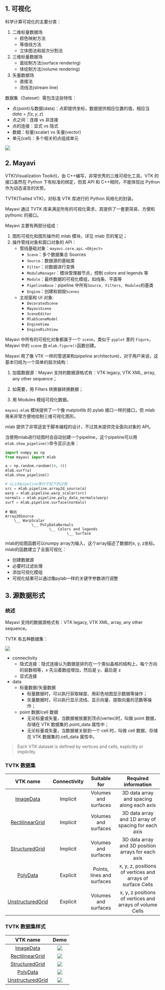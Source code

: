 ## 1. 可视化

科学计算可视化的主要分类：

1. 二维标量数据场
    - 颜色映射方法
    - 等值线方法
    - 立体图法和层次分割法
2. 三维标量数据场
    - 面绘制方法(surface rendering)
    - 体绘制方法(volume rendering)
3. 矢量数据场
    - 直接法
    - 流线法(stream line)

数据集（Dateset）需包含这些特性：

-   点(point)与数据(data)：点即提供坐标，数据提供相应位置的值，相应当$data=f(x,y,z)$
-   点之间：连接 vs 非连接
-   点的连接：显式 vs 隐式
-   数据：标量(scalar) vs 矢量(vector)
-   单元(cell)：多个相关的点组成单元

![](https://chua-n.gitee.io/blog-images/notebooks/Python/dataset_diagram.jpg)

## 2. Mayavi

VTK(Visualization Toolkit)，由 C++编写，非常优秀的三维可视化工具。VTK 的接口虽然在 Python 下有标准的绑定，但其 API 和 C++相同，不能体现出 Python 作为动态语言的优势。

TVTK(Traited VTK)，对标准 VTK 库进行的 Python 风格化的封装。

Mayavi 通过 TVTK 库来满足所有的可视化需求，其提供了一套更简易、方便和 pythonic 的接口。

Mayavi 主要有两部分组成：

1. 图形可视化和图形操作的 mlab 模块，详见 mlab 页的笔记；
2. 操作管线对象和窗口对象的 API：
    - 管线基础对象：`mayavi.core.api.<Object>`
        - `Scene`：多个数据集合 Sources
        - `Source`：数据源的基础类
        - `Filter`：对数据进行变换
        - `ModuleManager`：模块管理器节点，控制 colors and legends 等
        - `Module`：最终数据的可视化模组，如线条、平面等
        - `PipelineBase`：pipeline 中所有`Source, Filters, Modules`的基类
        - `Engine`：创建和销毁`Scenes`
    - 主视窗和 UI 对象:
        - `DecoratedScene`
        - `MayaviScene`
        - `SceneEditor`
        - `MlabSceneModel`
        - `EngineView`
        - `EngineRichView`

Mayavi 中所有的可视化对象都属于一个 `scene`，类似于 `pyplot` 里的 `Figure`，Mayavi 中的 `scene` 由 `mlab.figure()`函数创建。

Mayavi 用了像 VTK 一样的管道架构(pipeline architecture)，对于用户来说，这基本归结为一个简单的层次结构：

1. 加载数据源：Mayavi 支持的数据源格式有：VTK legacy, VTK XML, array, any other sequence；

2. 如需要，用 Filters 转换器转换数据；

3. 用 Modules 模组可视化数据。

`mayavi.mlab` 模块提供了一个像 matplotlib 的 pylab 接口一样的接口，但 mlab 用来非常方便地绘制三维可视化图形。

mlab 提供了非常适宜于脚本编程的设计，不过其未提供完全面向对象的 API。

当使用mlab进行绘图时会自动创建一个pipeline，这个pipeline可以用`mlab.show_pipeline()`命令显示出来：

```python
import numpy as np
from mayavi import mlab

a = np.random.random((4, 4))
mlab.surf(a)
mlab.show_pipeline()
```

```python
# 以上的pipeline等价于如下的过程
src = mlab.pipeline.array2d_source(a)
warp = mlab.pipeline.warp_scalar(src)
normals = mlab.pipeline.poly_data_normals(warp)
surf = mlab.pipeline.surface(normals)
```

```text
# 输出
Array2DSource
    \__ WarpScalar
            \__ PolyDataNormals
                    \__ Colors and legends
                            \__ Surface
```

mlab的绘图函数可以numpy array为输入，这个array描述了数据的x, y, z坐标。mlab的函数建立了全面可视化：

- 创建数据源
- 必要时过滤处理
- 添加可视化模组
- 可视化结果可以通过像pylab一样的关键字参数进行调整

## 3. 源数据形式

### 统述

Mayavi 支持的数据源格式有：VTK legacy, VTK XML, array, any other sequence。

TVTK 有五种数据集：

![](https://chua-n.gitee.io/blog-images/notebooks/Python/dataset_diagram.jpg)

-   connectivity
    -   隐式连接：隐式连接认为数据是排列在一个类似晶格的结构上，每个方向的层数相等，x 先沿着数组增加，然后是 y，最后是 z
    -   显式连接
-   data
    -   标量数据/矢量数据
        -   标量数据时，可以执行获取梯度、用彩色地图显示数据等操作；
        -   矢量数据时，可以执行显示流线、显示向量、提取向量的范数等操作；
    -   point 数据/cell 数据
        -   无论标量或矢量，当数据被放置到顶点(vertex)时，叫做 point 数据，存储在 VTK 数据集的.point_data 属性中；
        -   无论标量或矢量，当数据被关联到一个 cell 时，叫做 cell 数据，存储在 VTK 数据集的.cell_data 属性中。

> Each VTK dataset is defined by vertices and cells, explicitly or implicitly.

### TVTK 数据集

|                           VTK name                           | Connectivity |        Suitable for        |                    Required information                    |
| :----------------------------------------------------------: | :----------: | :------------------------: | :--------------------------------------------------------: |
| [ImageData](http://docs.enthought.com/mayavi/mayavi/data.html#imagedata) |   Implicit   |    Volumes and surfaces    |         3D data array and spacing along each axis          |
| [RectilinearGrid](http://docs.enthought.com/mayavi/mayavi/data.html#rectilineargrid) |   Implicit   |    Volumes and surfaces    |    3D data array and 1D array of spacing for each axis     |
| [StructuredGrid](http://docs.enthought.com/mayavi/mayavi/data.html#structuredgrid) |   Implicit   |    Volumes and surfaces    |     3D data array and 3D position arrays for each axis     |
| [PolyData](http://docs.enthought.com/mayavi/mayavi/data.html#polydata) |   Explicit   | Points, lines and surfaces | x, y, z, positions of vertices and arrays of surface Cells |
| [UnstructuredGrid](http://docs.enthought.com/mayavi/mayavi/data.html#unstructuredgrid) |   Explicit   |    Volumes and surfaces    |  x, y, z positions of vertices and arrays of volume Cells  |

### TVTK 数据集样式

|                           VTK name                           |                             Demo                             |
| :----------------------------------------------------------: | :----------------------------------------------------------: |
| [ImageData](http://docs.enthought.com/mayavi/mayavi/data.html#imagedata) | ![](https://chua-n.gitee.io/blog-images/notebooks/Python/image_data1.jpg) |
| [RectilinearGrid](http://docs.enthought.com/mayavi/mayavi/data.html#rectilineargrid) | ![](https://chua-n.gitee.io/blog-images/notebooks/Python/rectilinear_grid1.jpg) |
| [StructuredGrid](http://docs.enthought.com/mayavi/mayavi/data.html#structuredgrid) | ![](https://chua-n.gitee.io/blog-images/notebooks/Python/structured_grid1.jpg) |
| [PolyData](http://docs.enthought.com/mayavi/mayavi/data.html#polydata) |  ![](https://chua-n.gitee.io/blog-images/notebooks/Python/poly_data.jpg)  |
| [UnstructuredGrid](http://docs.enthought.com/mayavi/mayavi/data.html#unstructuredgrid) | ![](https://chua-n.gitee.io/blog-images/notebooks/Python/unstructured_grid1.jpg) |
